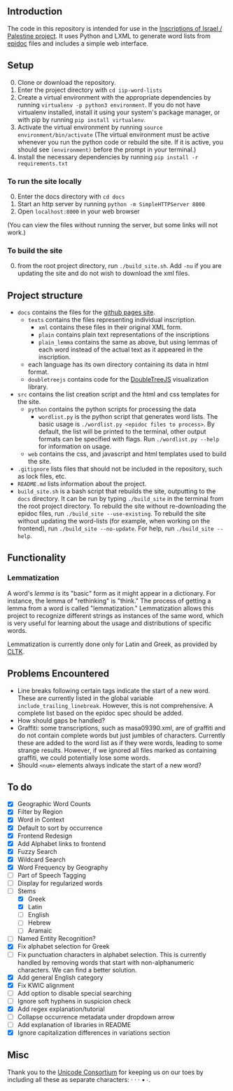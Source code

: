 ## Introduction

The code in this repository is intended for use in the [Inscriptions of Israel / Palestine project](http://library.brown.edu/cds/projects/iip/search/). It uses Python and LXML to generate word lists from [epidoc](http://www.stoa.org/epidoc/gl/latest/) files and includes a simple web interface.

## Setup

0. Clone or download the repository.
1. Enter the project directory with `cd iip-word-lists`
2. Create a virtual environment with the appropriate dependencies by 
   running `virtualenv -p python3 environment`. If you do not have 
   virtualenv installed, install it using your system's package manager,
   or with pip by running `pip install virtualenv`.
3. Activate the virtual environment by running `source environment/bin/activate`
   (The virtual environment must be active whenever you run the python 
   code or rebuild the site. If it is active, you should see `(environment)`
   before the prompt in your terminal.)
4. Install the necessary dependencies by running `pip install -r requirements.txt`


### To run the site locally

0. Enter the docs directory with `cd docs`
1. Start an http server by running `python -m SimpleHTTPServer 8000` 
2. Open `localhost:8000` in your web browser

(You can view the files without running the server, but some links will
not work.)

### To build the site

0. from the root project directory, run `./build_site.sh`. Add `-nu` if
   you are updating the site and do not wish to download the xml files.

## Project structure

* `docs` contains the files for the [github pages site](https://lmcnulty.github.io/iip-word-lists).
  * `texts` contains the files representing individual inscription.
    * `xml` contains these files in their original XML form.
    * `plain` contains plain text representations of the inscriptions
    * `plain_lemma` contains the same as above, but using lemmas of each word instead of the actual text as it appeared in the inscription.
  * each language has its own directory containing its data in html format.
  * `doubletreejs` contains code for the [DoubleTreeJS](http://www.sfs.uni-tuebingen.de/~cculy/software/DoubleTreeJS/index.html) visualization library.
* `src` contains the list creation script and the html and css templates for the site.
  * `python` contains the python scripts for processing the data
    * `wordlist.py` is the python script that generates word lists. The basic usage is `./wordlist.py <epidoc files to process>`. By default, the list will be printed to the terminal, other output formats can be specified with flags. Run `./wordlist.py --help` for information on usage.
  * `web` contains the css, and javascript and html templates used to build the site.
* `.gitignore` lists files that should not be included in the repository, such as lock files, etc.
* `README.md` lists information about the project.
* `build_site.sh` is a bash script that rebuilds the site, outputting to the `docs` directory. It can be run by typing `./build_site` in the terminal from the root project directory. To rebuild the site without re-downloading the epidoc files, run `./build_site --use-existing`. To rebuild the site without updating the word-lists (for example, when working on the frontend), run `./build_site --no-update`. For help, run `./build_site --help`.

## Functionality

### Lemmatization

A word's *lemma* is its "basic" form as it might appear in a dictionary. For instance, the lemma of "rethinking" is "think." The process of getting a lemma from a word is called "lemmatization." Lemmatization allows this project to recognize different strings as instances of the same word, which is very useful for learning about the usage and distributions of specific words. 

Lemmatization is currently done only for Latin and Greek, as provided by [CLTK](https://cltk.org).

## Problems Encountered

* Line breaks following certain tags indicate the start of a new word. 
  These are currently listed in the global variable `include_trailing_linebreak`.
  However, this is not comprehensive. A complete list based on the epidoc
  spec should be added.
* How should gaps be handled?
* Graffiti: some transcriptions, such as masa09390.xml, are of graffiti
  and do not contain complete words but just jumbles of characters.
  Currently these are added to the word list as if they were words, 
  leading to some strange results. However, if we ignored all files
  marked as containing graffiti, we could potentially lose some words.
* Should `<num>` elements always indicate the start of a new word?

## To do

- [x] Geographic Word Counts
- [x] Filter by Region
- [x] Word in Context
- [x] Default to sort by occurrence
- [x] Frontend Redesign
- [x] Add Alphabet links to frontend
- [x] Fuzzy Search
- [x] Wildcard Search
- [x] Word Frequency by Geography
- [ ] Part of Speech Tagging
- [ ] Display for regularized words
- [ ] Stems
	- [x] Greek
	- [x] Latin
	- [ ] English
	- [ ] Hebrew
	- [ ] Aramaic
- [ ] Named Entity Recognition?
- [x] Fix alphabet selection for Greek
- [ ] Fix punctuation characters in alphabet selection.
      This is currently handled by removing words that start with 
	  non-alphanumeric characters. We can find a better solution.
- [x] Add general English category
- [x] Fix KWIC alignment
- [ ] Add option to disable special searching
- [ ] Ignore soft hyphens in suspicion check
- [x] Add regex explanation/tutorial
- [ ] Collapse occurrence metadata under dropdown arrow 
- [ ] Add explanation of libraries in README
- [x] Ignore capitalization differences in variations section

## Misc

Thank you to the [Unicode Consortium](unicode.org) for keeping us on our
toes by including all these as separate characters: · ‧ ⋅ • ∙.
